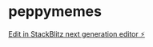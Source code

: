 # peppymemes

[Edit in StackBlitz next generation editor ⚡️](https://stackblitz.com/~/github.com/justuseapen/peppymemes)